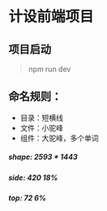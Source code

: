 # 计设前端项目
## 项目启动
> npm run dev

## 命名规则：
* 目录：短横线
* 文件：小驼峰
* 组件：大驼峰，多个单词

##### shape: 2593 * 1443
##### side: 420 18%
##### top: 72 6%

